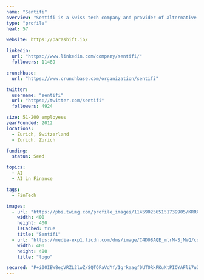 ```yaml
---
name: "Sentifi"
overview: "Sentifi is a Swiss tech company and provider of alternative data analytics. Our enterprise solutions are used by the world’s leading financial services organizations whilst our media solutions are integrated on the websites of more than 50 publishers in Europe and Asia."
type: "profile"
heat: 57

website: https://parashift.io/

linkedin:
  url: "https://www.linkedin.com/company/sentifi/"
  followers: 11489

crunchbase:
  url: "https://www.crunchbase.com/organization/sentifi"

twitter:
  username: "sentifi"
  url: "https://twitter.com/sentifi"
  followers: 4924

size: 51-200 employees
yearFounded: 2012
locations:
  - Zurich, Switzerland
  - Zurich, Zurich

funding:
  status: Seed

topics:
  - AI
  - AI in Finance

tags:
  - FinTech

images:
  - url: "https://pbs.twimg.com/profile_images/1145902565151739905/KRRXTq0L_400x400.png"
    width: 400
    height: 400
    isCached: true
    title: "Sentifi"
  - url: "https://media-exp1.licdn.com/dms/image/C4D0BAQE_mtrM-SjMVQ/company-logo_200_200/0?e=1594857600&v=beta&t=kvL_dpqMRheoUPLs0WjZXn_V74Fh1zSdcN0VJxqBX4w"
    width: 400
    height: 400
    title: "logo"

secured: "P+i00IEW8egVRZL2lwZ/SQTOFaVqYf/1grkaagf0UTORkPKuKtPIOYAFli7uZeZH492Vnd8fcbb7WP33YxjA1AP7SsBcvLECZC8yrj+wVLJzJYNu4RIBJp1tL+G1WnZP9bESUBF6i0CfVSshffMiasjYayf9sr5R+hSH5SX0T8oABAJWzJUggh/VnCujfRctN2U547GKJj6eocjrkkSP7hQcXiWbXo0Ptzs0CawQd0d22k1vM+HqJuM15Jqp5j6PvjBMNmqPNq8AVmbdQ/8CN9RmzdxYwNOhJz42jqcYHbuDnAXG1V+iHZ5MHHq881ex6IiKP773Bw7vfF2RolmIRhqxsV1iwWo1lOvBUnmk5ZCqnaqbzVxIo7bwHgBkNdZJ;1qVCbEXHLDpJwW1lYkJg7w=="
---
```


